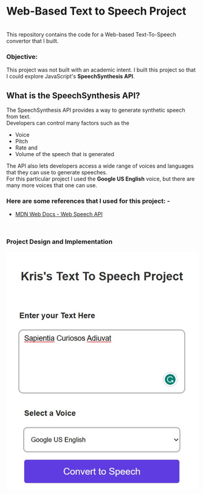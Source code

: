 <h1>Web-Based Text to Speech Project</h1>
<br>
This repository contains the code for a Web-based Text-To-Speech convertor that I built.
<br>
<h3>Objective:</h3> This project was not built with an academic intent. I built this project so that I could explore JavaScript's <b>SpeechSynthesis API</b>.
<br>
<h2>What is the SpeechSynthesis API?</h2>
The SpeechSynthesis API provides a way to generate synthetic speech from text. 
<br>
Developers can control many factors such as the
<ul>
<li>Voice</li>
<li>Pitch</li> 
<li>Rate and</li> 
<li>Volume of the speech that is generated</li> 
</ul>
The API also lets developers access a wide range of voices and languages that they can use to generate speeches.
<br>
For this particular project I used the <b>Google US English</b> voice, but there are many more voices that one can use.
<br>
<h3>Here are some references that I used for this project: -</h3>
<ul>
<li>
<a href="https://developer.mozilla.org/en-US/docs/Web/API/Web_Speech_API" target="_blank">MDN Web Docs - Web Speech API</a>
</li>
</ul>
<br>
<h3>Project Design and Implementation</h3>
<img src="https://github.com/vamsi-krishnakOO7/Web-Based-Text-to-Speech/blob/main/TTS_Impl.jpg" alt="Implementation">
